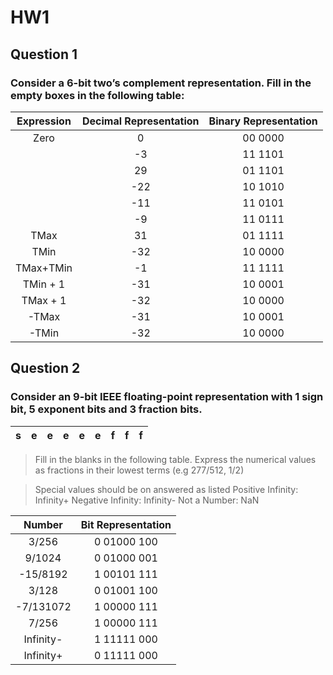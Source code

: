 # HW1
## Question 1

### Consider a 6-bit two’s complement representation. Fill in the empty boxes in the following table:
| Expression    | Decimal Representation | Binary Representation  |
| :-----------: |:----------------------:| :---------------------:|
| Zero          | 0                      | 00 0000                |
|               | -3                     | 11 1101                |
|               | 29                     | 01 1101                |
|               | -22                    | 10 1010                |
|               | -11                    | 11 0101                |
|               | -9                     | 11 0111                |
| TMax          | 31                     | 01 1111                |
| TMin          | -32                    | 10 0000                |
| TMax+TMin     | -1                     | 11 1111                |
| TMin + 1      | -31                    | 10 0001                |
| TMax + 1      | -32                    | 10 0000                |
|-TMax          | -31                    | 10 0001                |
|-TMin          | -32                    | 10 0000                |

## Question 2
### Consider an 9-bit IEEE floating-point representation with 1 sign bit, 5 exponent bits and 3 fraction bits.
|s    |e    |e    |e    |e    |e    |f    |f    |f    |
| :-: | :-: | :-: | :-: | :-: | :-: | :-: | :-: | :-: |

>Fill in the blanks in the following table. Express the numerical values as fractions in their lowest terms (e.g 277/512, 1/2)

>Special values should be on answered as listed Positive Infinity: Infinity+ Negative Infinity: Infinity- Not a Number: NaN

| Number    |	Bit Representation |
|:---------:| :-----------------:|
| 3/256     | 0 01000 100        |
| 9/1024    | 0 01000 001        |
| -15/8192  | 1 00101 111        |
| 3/128     | 0 01001 100        |
| -7/131072 | 1 00000 111        |
| 7/256     | 1 00000 111        |
| Infinity- | 1 11111 000        |
| Infinity+ | 0 11111 000        |
